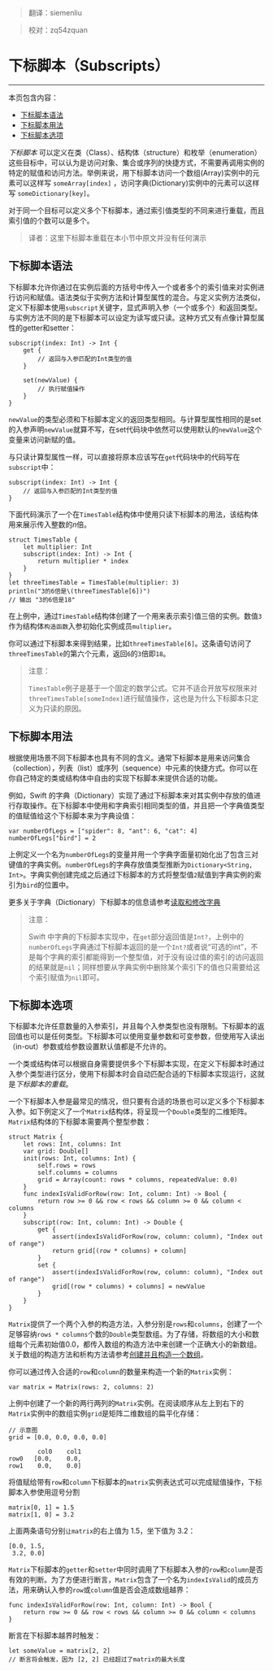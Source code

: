 > 翻译：siemenliu

> 校对：zq54zquan


# 下标脚本（Subscripts）
-----------------

本页包含内容：

- [下标脚本语法](#subscript_syntax)
- [下标脚本用法](#subscript_usage)
- [下标脚本选项](#subscript_options)

*下标脚本* 可以定义在类（Class）、结构体（structure）和枚举（enumeration）这些目标中，可以认为是访问对象、集合或序列的快捷方式，不需要再调用实例的特定的赋值和访问方法。举例来说，用下标脚本访问一个数组(Array)实例中的元素可以这样写 `someArray[index]` ，访问字典(Dictionary)实例中的元素可以这样写 `someDictionary[key]`。

对于同一个目标可以定义多个下标脚本，通过索引值类型的不同来进行重载，而且索引值的个数可以是多个。

> 译者：这里下标脚本重载在本小节中原文并没有任何演示

<a name="subscript_syntax"></a>
## 下标脚本语法

下标脚本允许你通过在实例后面的方括号中传入一个或者多个的索引值来对实例进行访问和赋值。语法类似于实例方法和计算型属性的混合。与定义实例方法类似，定义下标脚本使用`subscript`关键字，显式声明入参（一个或多个）和返回类型。与实例方法不同的是下标脚本可以设定为读写或只读。这种方式又有点像计算型属性的getter和setter：

```
subscript(index: Int) -> Int {
	get {
		// 返回与入参匹配的Int类型的值
	}

	set(newValue) {
		// 执行赋值操作
	}
}
```

`newValue`的类型必须和下标脚本定义的返回类型相同。与计算型属性相同的是set的入参声明`newValue`就算不写，在set代码块中依然可以使用默认的`newValue`这个变量来访问新赋的值。

与只读计算型属性一样，可以直接将原本应该写在`get`代码块中的代码写在`subscript`中：

```
subscript(index: Int) -> Int {
	// 返回与入参匹配的Int类型的值
}
```

下面代码演示了一个在`TimesTable`结构体中使用只读下标脚本的用法，该结构体用来展示传入整数的*n*倍。

```
struct TimesTable {
	let multiplier: Int
	subscript(index: Int) -> Int {
		return multiplier * index
	}
}
let threeTimesTable = TimesTable(multiplier: 3)
println("3的6倍是\(threeTimesTable[6])")
// 输出 "3的6倍是18"
```

在上例中，通过`TimesTable`结构体创建了一个用来表示索引值三倍的实例。数值`3`作为结构体`构造函数`入参初始化实例成员`multiplier`。

你可以通过下标脚本来得到结果，比如`threeTimesTable[6]`。这条语句访问了`threeTimesTable`的第六个元素，返回`6`的`3`倍即`18`。

>注意：
>
> `TimesTable`例子是基于一个固定的数学公式。它并不适合开放写权限来对`threeTimesTable[someIndex]`进行赋值操作，这也是为什么下标脚本只定义为只读的原因。


<a name="subscript_usage"></a>
## 下标脚本用法

根据使用场景不同下标脚本也具有不同的含义。通常下标脚本是用来访问集合（collection），列表（list）或序列（sequence）中元素的快捷方式。你可以在你自己特定的类或结构体中自由的实现下标脚本来提供合适的功能。

例如，Swift 的字典（Dictionary）实现了通过下标脚本来对其实例中存放的值进行存取操作。在下标脚本中使用和字典索引相同类型的值，并且把一个字典值类型的值赋值给这个下标脚本来为字典设值：

```
var numberOfLegs = ["spider": 8, "ant": 6, "cat": 4]
numberOfLegs["bird"] = 2
```

上例定义一个名为`numberOfLegs`的变量并用一个字典字面量初始化出了包含三对键值的字典实例。`numberOfLegs`的字典存放值类型推断为`Dictionary<String, Int>`。字典实例创建完成之后通过下标脚本的方式将整型值`2`赋值到字典实例的索引为`bird`的位置中。

更多关于字典（Dictionary）下标脚本的信息请参考[读取和修改字典](../chapter2/04_Collection_Types.html)

> 注意：
>
> Swift 中字典的下标脚本实现中，在`get`部分返回值是`Int?`，上例中的`numberOfLegs`字典通过下标脚本返回的是一个`Int?`或者说“可选的int”，不是每个字典的索引都能得到一个整型值，对于没有设过值的索引的访问返回的结果就是`nil`；同样想要从字典实例中删除某个索引下的值也只需要给这个索引赋值为`nil`即可。

<a name="subscript_options"></a>
## 下标脚本选项

下标脚本允许任意数量的入参索引，并且每个入参类型也没有限制。下标脚本的返回值也可以是任何类型。下标脚本可以使用变量参数和可变参数，但使用写入读出（in-out）参数或给参数设置默认值都是不允许的。

一个类或结构体可以根据自身需要提供多个下标脚本实现，在定义下标脚本时通过入参个类型进行区分，使用下标脚本时会自动匹配合适的下标脚本实现运行，这就是*下标脚本的重载*。

一个下标脚本入参是最常见的情况，但只要有合适的场景也可以定义多个下标脚本入参。如下例定义了一个`Matrix`结构体，将呈现一个`Double`类型的二维矩阵。`Matrix`结构体的下标脚本需要两个整型参数：

```
struct Matrix {
	let rows: Int, columns: Int
	var grid: Double[]
	init(rows: Int, columns: Int) {
		self.rows = rows
		self.columns = columns
		grid = Array(count: rows * columns, repeatedValue: 0.0)
	}
	func indexIsValidForRow(row: Int, column: Int) -> Bool {
        return row >= 0 && row < rows && column >= 0 && column < columns
    }
    subscript(row: Int, column: Int) -> Double {
        get {
            assert(indexIsValidForRow(row, column: column), "Index out of range")
            return grid[(row * columns) + column]
        }
        set {
            assert(indexIsValidForRow(row, column: column), "Index out of range")
            grid[(row * columns) + columns] = newValue
        }
	}
}
```

`Matrix`提供了一个两个入参的构造方法，入参分别是`rows`和`columns`，创建了一个足够容纳`rows * columns`个数的`Double`类型数组。为了存储，将数组的大小和数组每个元素初始值0.0，都传入数组的构造方法中来创建一个正确大小的新数组。关于数组的构造方法和析构方法请参考[创建并且构造一个数组](../chapter2/04_Collection_Types.html)。

你可以通过传入合适的`row`和`column`的数量来构造一个新的`Matrix`实例：

```
var matrix = Matrix(rows: 2, columns: 2)
```

上例中创建了一个新的两行两列的`Matrix`实例。在阅读顺序从左上到右下的`Matrix`实例中的数组实例`grid`是矩阵二维数组的扁平化存储：

```
// 示意图
grid = [0.0, 0.0, 0.0, 0.0]

		col0 	col1
row0   [0.0, 	0.0,
row1	0.0, 	0.0]
```

将值赋给带有`row`和`column`下标脚本的`matrix`实例表达式可以完成赋值操作，下标脚本入参使用逗号分割

```
matrix[0, 1] = 1.5
matrix[1, 0] = 3.2
```

上面两条语句分别`让matrix`的右上值为 1.5，坐下值为 3.2：

```
[0.0, 1.5,
 3.2, 0.0]
```

`Matrix`下标脚本的`getter`和`setter`中同时调用了下标脚本入参的`row`和`column`是否有效的判断。为了方便进行断言，`Matrix`包含了一个名为`indexIsValid`的成员方法，用来确认入参的`row`或`column`值是否会造成数组越界：

```
func indexIsValidForRow(row: Int, column: Int) -> Bool {
    return row >= 0 && row < rows && column >= 0 && column < columns
}
```

断言在下标脚本越界时触发：

```
let someValue = matrix[2, 2]
// 断言将会触发，因为 [2, 2] 已经超过了matrix的最大长度
```

